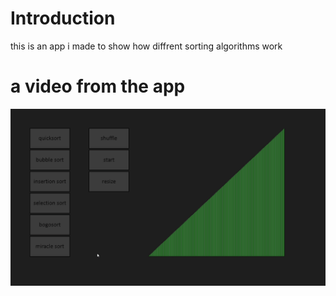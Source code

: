 # Introduction  
this is an app i made to show how diffrent sorting algorithms work  
# a video from the app
![a video that shows how to app works](sort_visualizer.gif)
